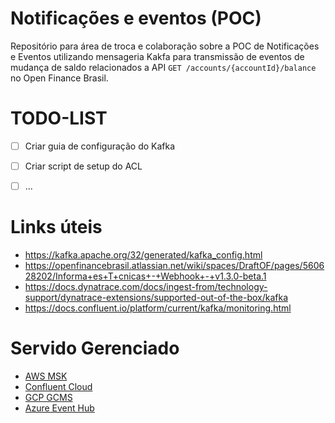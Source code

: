 # Notificações e eventos (POC)
Repositório para área de troca e colaboração sobre a POC de Notificações e Eventos utilizando mensageria Kakfa para transmissão de eventos de mudança de saldo relacionados a API `GET /accounts/{accountId}/balance` no Open Finance Brasil.

# TODO-LIST
- [ ] Criar guia de configuração do Kafka
- [ ] Criar script de setup do ACL
- [ ] ...


# Links úteis
- https://kafka.apache.org/32/generated/kafka_config.html
- https://openfinancebrasil.atlassian.net/wiki/spaces/DraftOF/pages/560628202/Informa+es+T+cnicas+-+Webhook+-+v1.3.0-beta.1
- https://docs.dynatrace.com/docs/ingest-from/technology-support/dynatrace-extensions/supported-out-of-the-box/kafka
- https://docs.confluent.io/platform/current/kafka/monitoring.html


# Servido Gerenciado
- [AWS MSK](https://docs.aws.amazon.com/msk/latest/developerguide/what-is-msk.html)
- [Confluent Cloud](https://www.confluent.io/confluent-cloud)
- [GCP GCMS](https://cloud.google.com/products/managed-service-for-apache-kafka)
- [Azure Event Hub](https://learn.microsoft.com/pt-br/azure/event-hubs/event-hubs-about)




